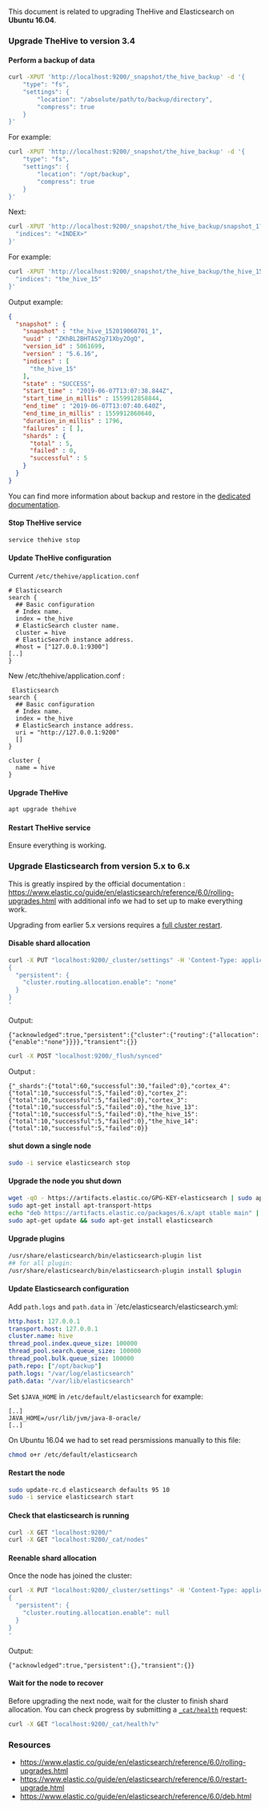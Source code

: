 This document is related to upgrading TheHive and Elasticsearch on **Ubuntu 16.04**.

### Upgrade TheHive to version 3.4

#### Perform a backup of data

```bash
curl -XPUT 'http://localhost:9200/_snapshot/the_hive_backup' -d '{
    "type": "fs",
    "settings": {
        "location": "/absolute/path/to/backup/directory",
        "compress": true
    }
}'
```

For example: 

```bash
curl -XPUT 'http://localhost:9200/_snapshot/the_hive_backup' -d '{
    "type": "fs",
    "settings": {
        "location": "/opt/backup",
        "compress": true
    }
}'
```

Next:

```bash
curl -XPUT 'http://localhost:9200/_snapshot/the_hive_backup/snapshot_1?wait_for_completion=true&pretty' -d '{
  "indices": "<INDEX>"
}'
```

For example:

```bash
curl -XPUT 'http://localhost:9200/_snapshot/the_hive_backup/the_hive_152019060701_1?wait_for_completion=true&pretty' -d '{
  "indices": "the_hive_15"
}'
```

Output example:

```json
{
  "snapshot" : {
    "snapshot" : "the_hive_152019060701_1",
    "uuid" : "ZKhBL2BHTAS2g71Xby2OgQ",
    "version_id" : 5061699,
    "version" : "5.6.16",
    "indices" : [
      "the_hive_15"
    ],
    "state" : "SUCCESS",
    "start_time" : "2019-06-07T13:07:38.844Z",
    "start_time_in_millis" : 1559912858844,
    "end_time" : "2019-06-07T13:07:40.640Z",
    "end_time_in_millis" : 1559912860640,
    "duration_in_millis" : 1796,
    "failures" : [ ],
    "shards" : {
      "total" : 5,
      "failed" : 0,
      "successful" : 5
    }
  }
}
```



You can find more information about backup and restore in the [dedicated documentation](https://github.com/TheHive-Project/TheHiveDocs/blob/master/admin/backup-restore.md). 

#### Stop TheHive service

```bash
service thehive stop
```

#### Update TheHive configuration

Current `/etc/thehive/application.conf`

```
# Elasticsearch
search {
  ## Basic configuration
  # Index name.
  index = the_hive
  # ElasticSearch cluster name.
  cluster = hive
  # ElasticSearch instance address.
  #host = ["127.0.0.1:9300"]
[..]
}
```

New /etc/thehive/application.conf :

```
 Elasticsearch
search {
  ## Basic configuration
  # Index name.
  index = the_hive
  # ElasticSearch instance address.
  uri = "http://127.0.0.1:9200"
  []
}

cluster {
  name = hive
}
```

#### Upgrade TheHive

```bash
apt upgrade thehive
```

#### Restart TheHive service

Ensure everything is working.

### Upgrade Elasticsearch from version 5.x to 6.x

This is greatly inspired by the official documentation : https://www.elastic.co/guide/en/elasticsearch/reference/6.0/rolling-upgrades.html with additional info we had to set up to make everything work.

Upgrading from earlier 5.x versions requires a [full cluster restart](https://www.elastic.co/guide/en/elasticsearch/reference/6.0/restart-upgrade.html). 

#### Disable shard allocation

```bash
curl -X PUT "localhost:9200/_cluster/settings" -H 'Content-Type: application/json' -d'
{
  "persistent": {
    "cluster.routing.allocation.enable": "none"
  }
}
'
```

Output:

```
{"acknowledged":true,"persistent":{"cluster":{"routing":{"allocation":{"enable":"none"}}}},"transient":{}}
```



```bash
curl -X POST "localhost:9200/_flush/synced"
```

Output :

```
{"_shards":{"total":60,"successful":30,"failed":0},"cortex_4":{"total":10,"successful":5,"failed":0},"cortex_2":{"total":10,"successful":5,"failed":0},"cortex_3":{"total":10,"successful":5,"failed":0},"the_hive_13":{"total":10,"successful":5,"failed":0},"the_hive_15":{"total":10,"successful":5,"failed":0},"the_hive_14":{"total":10,"successful":5,"failed":0}}
```

#### shut down a single node

```bash
sudo -i service elasticsearch stop
```

#### Upgrade the node you shut down

```bash
wget -qO - https://artifacts.elastic.co/GPG-KEY-elasticsearch | sudo apt-key add -
sudo apt-get install apt-transport-https
echo "deb https://artifacts.elastic.co/packages/6.x/apt stable main" | sudo tee -a /etc/apt/sources.list.d/elastic-6.x.list
sudo apt-get update && sudo apt-get install elasticsearch
```

#### Upgrade plugins 

```bash
/usr/share/elasticsearch/bin/elasticsearch-plugin list
## for all plugin:
/usr/share/elasticsearch/bin/elasticsearch-plugin install $plugin
```

#### Update Elasticsearch configuration

Add `path.logs` and `path.data` in `/etc/elasticsearch/elasticsearch.yml:

```yaml
http.host: 127.0.0.1
transport.host: 127.0.0.1
cluster.name: hive
thread_pool.index.queue_size: 100000
thread_pool.search.queue_size: 100000
thread_pool.bulk.queue_size: 100000
path.repo: ["/opt/backup"]
path.logs: "/var/log/elasticsearch"
path.data: "/var/lib/elasticsearch"
```

Set `$JAVA_HOME` in `/etc/default/elasticsearch` for example:

```
[..]
JAVA_HOME=/usr/lib/jvm/java-8-oracle/
[..]
```

On Ubuntu 16.04 we had to set read persmissions manually to this file: 

```bash
chmod o+r /etc/default/elasticsearch
```

#### Restart the node

```bash
sudo update-rc.d elasticsearch defaults 95 10
sudo -i service elasticsearch start

```

#### Check that elasticsearch is running 

```bash
curl -X GET "localhost:9200/"
curl -X GET "localhost:9200/_cat/nodes"
```

#### Reenable shard allocation

Once the node has joined the cluster:

```bash
curl -X PUT "localhost:9200/_cluster/settings" -H 'Content-Type: application/json' -d'
{
  "persistent": {
    "cluster.routing.allocation.enable": null
  }
}
'
```

Output:

```
{"acknowledged":true,"persistent":{},"transient":{}}
```



#### Wait for the node to recover

Before upgrading the next node, wait for the cluster to finish shard allocation. You can check progress by submitting a [`_cat/health`](https://www.elastic.co/guide/en/elasticsearch/reference/6.0/cat-health.html) request:

```bash
curl -X GET "localhost:9200/_cat/health?v"
```

### Resources

- https://www.elastic.co/guide/en/elasticsearch/reference/6.0/rolling-upgrades.html
- https://www.elastic.co/guide/en/elasticsearch/reference/6.0/restart-upgrade.html
- https://www.elastic.co/guide/en/elasticsearch/reference/6.0/deb.html